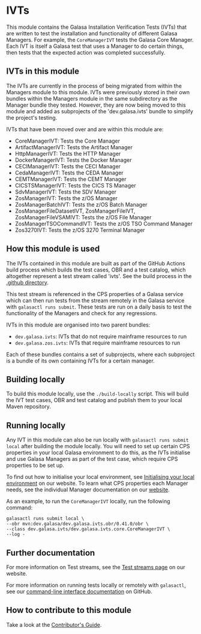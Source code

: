 # IVTs

This module contains the Galasa Installation Verification Tests (IVTs) that are written to test the installation and functionality of different Galasa Managers. For example, the `CoreManagerIVT` tests the Galasa Core Manager. Each IVT is itself a Galasa test that uses a Manager to do certain things, then tests that the expected action was completed successfully.

## IVTs in this module

The IVTs are currently in the process of being migrated from within the Managers module to this module. IVTs were previously stored in their own bundles within the Managers module in the same subdirectory as the Manager bundle they tested. However, they are now being moved to this module and added as subprojects of the 'dev.galasa.ivts' bundle to simplify the project's testing.

IVTs that have been moved over and are within this module are:
* CoreManagerIVT: Tests the Core Manager
* ArtifactManagerIVT: Tests the Artifact Manager
* HttpManagerIVT: Tests the HTTP Manager
* DockerManagerIVT: Tests the Docker Manager
* CECIManagerIVT: Tests the CECI Manager
* CedaManagerIVT: Tests the CEDA Manager
* CEMTManagerIVT: Tests the CEMT Manager
* CICSTSManagerIVT: Tests the CICS TS Manager
* SdvManagerIVT: Tests the SDV Manager
* ZosManagerIVT: Tests the z/OS Manager
* ZosManagerBatchIVT: Tests the z/OS Batch Manager
* ZosManagerFileDatasetIVT, ZosManagerFileIVT, ZosManagerFileVSAMIVT: Tests the z/OS File Manager
* ZosManagerTSOCommandIVT: Tests the z/OS TSO Command Manager
* Zos3270IVT: Tests the z/OS 3270 Terminal Manager

## How this module is used

The IVTs contained in this module are built as part of the GitHub Actions build process which builds the test cases, OBR and a test catalog, which altogether represent a test stream called 'ivts'. See the build process in the [.github directory](../../.github/workflows/ivts.yaml).

This test stream is referenced in the CPS properties of a Galasa service which can then run tests from the stream remotely in the Galasa service with `galasactl runs submit`. These tests are run on a daily basis to test the functionality of the Managers and check for any regressions.

IVTs in this module are organised into two parent bundles:
- `dev.galasa.ivts`: IVTs that do not require mainframe resources to run
- `dev.galasa.zos.ivts`: IVTs that require mainframe resources to run

Each of these bundles contains a set of subprojects, where each subproject is a bundle of its own containing IVTs for a certain manager.

## Building locally

To build this module locally, use the `./build-locally` script. This will build the IVT test cases, OBR and test catalog and publish them to your local Maven repository.

## Running locally

Any IVT in this module can also be run locally with `galasactl runs submit local` after building the module locally. You will need to set up certain CPS properties in your local Galasa environment to do this, as the IVTs initialise and use Galasa Managers as part of the test case, which require CPS properties to be set up. 

To find out how to initialise your local environment, see [Initialising your local environment](https://galasa.dev/docs/cli-command-reference/initialising-home-folder) on our website. To learn what CPS properties each Manager needs, see the individual Manager documentation on our [website](https://galasa.dev/docs/managers).

As an example, to run the `CoreManagerIVT` locally, run the following command:
```
galasactl runs submit local \
--obr mvn:dev.galasa/dev.galasa.ivts.obr/0.41.0/obr \
--class dev.galasa.ivts/dev.galasa.ivts.core.CoreManagerIVT \
--log -
```

## Further documentation

For more information on Test streams, see the [Test streams page](https://galasa.dev/docs/manage-ecosystem/test-streams) on our website.

For more information on running tests locally or remotely with `galasactl`, see our [command-line interface documentation](https://github.com/galasa-dev/cli/blob/main/README.md) on GitHub.


## How to contribute to this module

Take a look at the [Contributor's Guide](https://github.com/galasa-dev/galasa/blob/main/CONTRIBUTING.md).